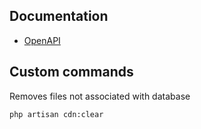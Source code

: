 ## Documentation

- [OpenAPI](https://bump.sh/doc/cdn)

## Custom commands

Removes files not associated with database
```
php artisan cdn:clear
```